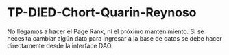 # TP-DIED-Chort-Quarin-Reynoso
No llegamos a hacer el Page Rank, ni el próximo mantenimiento.
Si se necesita cambiar algún dato para ingresar a la base de datos se debe hacer directamente desde la interface DAO.
